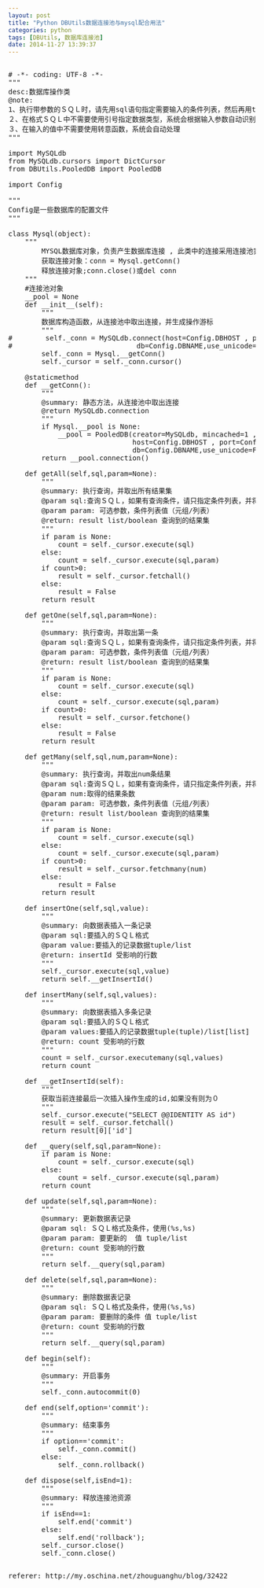 ```yaml
---
layout: post
title: "Python DBUtils数据连接池与mysql配合用法"
categories: python
tags: [DBUtils, 数据库连接池]
date: 2014-11-27 13:39:37
---
```


<pre>

# -*- coding: UTF-8 -*-
"""
desc:数据库操作类
@note:
1、执行带参数的ＳＱＬ时，请先用sql语句指定需要输入的条件列表，然后再用tuple/list进行条件批配
２、在格式ＳＱＬ中不需要使用引号指定数据类型，系统会根据输入参数自动识别
３、在输入的值中不需要使用转意函数，系统会自动处理
"""
 
import MySQLdb
from MySQLdb.cursors import DictCursor
from DBUtils.PooledDB import PooledDB
 
import Config
 
"""
Config是一些数据库的配置文件
"""
 
class Mysql(object):
    """
        MYSQL数据库对象，负责产生数据库连接 , 此类中的连接采用连接池实现
        获取连接对象：conn = Mysql.getConn()
        释放连接对象;conn.close()或del conn
    """
    #连接池对象
    __pool = None
    def __init__(self):
        """
        数据库构造函数，从连接池中取出连接，并生成操作游标
        """
#        self._conn = MySQLdb.connect(host=Config.DBHOST , port=Config.DBPORT , user=Config.DBUSER , passwd=Config.DBPWD ,
#                              db=Config.DBNAME,use_unicode=False,charset=Config.DBCHAR,cursorclass=DictCursor)
        self._conn = Mysql.__getConn()
        self._cursor = self._conn.cursor()
 
    @staticmethod
    def __getConn():
        """
        @summary: 静态方法，从连接池中取出连接
        @return MySQLdb.connection
        """
        if Mysql.__pool is None:
            __pool = PooledDB(creator=MySQLdb, mincached=1 , maxcached=20 ,
                              host=Config.DBHOST , port=Config.DBPORT , user=Config.DBUSER , passwd=Config.DBPWD ,
                              db=Config.DBNAME,use_unicode=False,charset=Config.DBCHAR,cursorclass=DictCursor)
        return __pool.connection()
 
    def getAll(self,sql,param=None):
        """
        @summary: 执行查询，并取出所有结果集
        @param sql:查询ＳＱＬ，如果有查询条件，请只指定条件列表，并将条件值使用参数[param]传递进来
        @param param: 可选参数，条件列表值（元组/列表）
        @return: result list/boolean 查询到的结果集
        """
        if param is None:
            count = self._cursor.execute(sql)
        else:
            count = self._cursor.execute(sql,param)
        if count>0:
            result = self._cursor.fetchall()
        else:
            result = False
        return result
 
    def getOne(self,sql,param=None):
        """
        @summary: 执行查询，并取出第一条
        @param sql:查询ＳＱＬ，如果有查询条件，请只指定条件列表，并将条件值使用参数[param]传递进来
        @param param: 可选参数，条件列表值（元组/列表）
        @return: result list/boolean 查询到的结果集
        """
        if param is None:
            count = self._cursor.execute(sql)
        else:
            count = self._cursor.execute(sql,param)
        if count>0:
            result = self._cursor.fetchone()
        else:
            result = False
        return result
 
    def getMany(self,sql,num,param=None):
        """
        @summary: 执行查询，并取出num条结果
        @param sql:查询ＳＱＬ，如果有查询条件，请只指定条件列表，并将条件值使用参数[param]传递进来
        @param num:取得的结果条数
        @param param: 可选参数，条件列表值（元组/列表）
        @return: result list/boolean 查询到的结果集
        """
        if param is None:
            count = self._cursor.execute(sql)
        else:
            count = self._cursor.execute(sql,param)
        if count>0:
            result = self._cursor.fetchmany(num)
        else:
            result = False
        return result
 
    def insertOne(self,sql,value):
        """
        @summary: 向数据表插入一条记录
        @param sql:要插入的ＳＱＬ格式
        @param value:要插入的记录数据tuple/list
        @return: insertId 受影响的行数
        """
        self._cursor.execute(sql,value)
        return self.__getInsertId()
 
    def insertMany(self,sql,values):
        """
        @summary: 向数据表插入多条记录
        @param sql:要插入的ＳＱＬ格式
        @param values:要插入的记录数据tuple(tuple)/list[list]
        @return: count 受影响的行数
        """
        count = self._cursor.executemany(sql,values)
        return count
 
    def __getInsertId(self):
        """
        获取当前连接最后一次插入操作生成的id,如果没有则为０
        """
        self._cursor.execute("SELECT @@IDENTITY AS id")
        result = self._cursor.fetchall()
        return result[0]['id']
 
    def __query(self,sql,param=None):
        if param is None:
            count = self._cursor.execute(sql)
        else:
            count = self._cursor.execute(sql,param)
        return count
 
    def update(self,sql,param=None):
        """
        @summary: 更新数据表记录
        @param sql: ＳＱＬ格式及条件，使用(%s,%s)
        @param param: 要更新的  值 tuple/list
        @return: count 受影响的行数
        """
        return self.__query(sql,param)
 
    def delete(self,sql,param=None):
        """
        @summary: 删除数据表记录
        @param sql: ＳＱＬ格式及条件，使用(%s,%s)
        @param param: 要删除的条件 值 tuple/list
        @return: count 受影响的行数
        """
        return self.__query(sql,param)
 
    def begin(self):
        """
        @summary: 开启事务
        """
        self._conn.autocommit(0)
 
    def end(self,option='commit'):
        """
        @summary: 结束事务
        """
        if option=='commit':
            self._conn.commit()
        else:
            self._conn.rollback()
 
    def dispose(self,isEnd=1):
        """
        @summary: 释放连接池资源
        """
        if isEnd==1:
            self.end('commit')
        else:
            self.end('rollback');
        self._cursor.close()
        self._conn.close()

</pre>


<pre>
referer: http://my.oschina.net/zhouguanghu/blog/32422
</pre>
